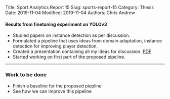 Title: Sport Analytics Report 15
Slug: sports-report-15
Category: Thesis
Date: 2019-11-04
Modified: 2019-11-04
Authors: Chris Andrew

#### Results from finetuning experiment on YOLOv3
- Studied papers on instance detection as per discussion.
- Formulated a pipeline that uses ideas from domain adaptation, instance detection for improving player detection.
- Created a presentation containing all my ideas for discussion. [PDF]({filename}/pdfs/proposal.pdf)
- Started working on first part of the proposed pipeline.
-------
### Work to be done
- Finish a baseline for the proposed piepline
- See how we can improve this pipeline
